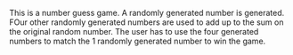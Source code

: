 This is a number guess game. A randomly generated number is generated. FOur other randomly generated numbers are used to add up to the sum on the original random number. The user has to use the four generated numbers to match the 1 randomly generated number  to win the game. 


